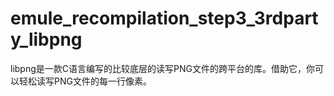 # emule_recompilation_step3_3rdparty_libpng
libpng是一款C语言编写的比较底层的读写PNG文件的跨平台的库。借助它，你可以轻松读写PNG文件的每一行像素。
